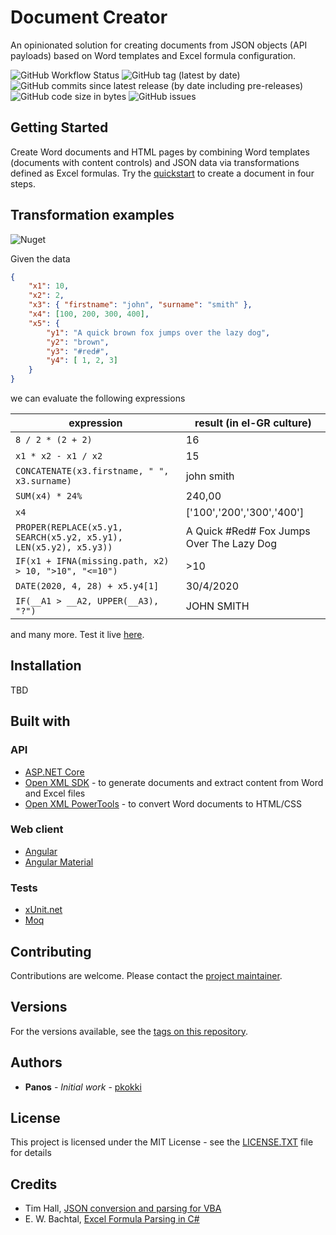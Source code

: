 # Document Creator

An opinionated solution for creating documents from JSON objects (API payloads) based on Word templates and Excel formula configuration.

![GitHub Workflow Status](https://img.shields.io/github/workflow/status/pkokki/DocumentCreator/.NET%20Core/master) 
![GitHub tag (latest by date)](https://img.shields.io/github/v/tag/pkokki/DocumentCreator) 
![GitHub commits since latest release (by date including pre-releases)](https://img.shields.io/github/commits-since/pkokki/DocumentCreator/0.2.0-alpha/master?include_prereleases) 
![GitHub code size in bytes](https://img.shields.io/github/languages/code-size/pkokki/DocumentCreator) 
![GitHub issues](https://img.shields.io/github/issues/pkokki/DocumentCreator)

## Getting Started

Create Word documents and HTML pages by combining Word templates (documents with content controls) and JSON data via transformations defined as Excel formulas. Try the [quickstart](https://document-creator.azurewebsites.net/#/) to create a document in four steps.

## Transformation examples

![Nuget](https://img.shields.io/nuget/v/JsonExcelExpressions)

Given the data

```json
{
    "x1": 10,
    "x2": 2,
    "x3": { "firstname": "john", "surname": "smith" },
    "x4": [100, 200, 300, 400],
    "x5": {
        "y1": "A quick brown fox jumps over the lazy dog",
        "y2": "brown",
        "y3": "#red#",
        "y4": [ 1, 2, 3]
    }
}
```

we can evaluate the following expressions

| expression | result (in el-GR culture) |
| --- | --- | 
| `8 / 2 * (2 + 2)` | 16 |
| `x1 * x2 - x1 / x2` | 15 |
| `CONCATENATE(x3.firstname, " ", x3.surname)` | john smith |
| `SUM(x4) * 24%` | 240,00 |
| `x4` | ['100','200','300','400'] |
| `PROPER(REPLACE(x5.y1, SEARCH(x5.y2, x5.y1), LEN(x5.y2), x5.y3))` | A Quick #Red# Fox Jumps Over The Lazy Dog |
| `IF(x1 + IFNA(missing.path, x2) > 10, ">10", "<=10")` | >10 |
| `DATE(2020, 4, 28) + x5.y4[1]` | 30/4/2020 |
| `IF(__A1 > __A2, UPPER(__A3), "?")` | JOHN SMITH |

and many more. Test it live [here](https://document-creator.azurewebsites.net/#/expressions).

## Installation

TBD

## Built with

### API

* [ASP.NET Core](https://github.com/dotnet/aspnetcore) 
* [Open XML SDK](https://github.com/OfficeDev/Open-XML-SDK) - to generate documents and extract content from Word and Excel files
* [Open XML PowerTools](https://github.com/OfficeDev/Open-Xml-PowerTools) - to convert Word documents to HTML/CSS

### Web client

* [Angular](https://github.com/angular/angular)
* [Angular Material](https://github.com/angular/components)

### Tests

* [xUnit.net](https://github.com/xunit/xunit)
* [Moq](https://github.com/moq/moq4)

## Contributing

Contributions are welcome. Please contact the [project maintainer](https://twitter.com/pkokki).

## Versions

For the versions available, see the [tags on this repository](https://github.com/pkokki/DocumentCreator/tags). 

## Authors

* **Panos** - *Initial work* - [pkokki](https://twitter.com/pkokki)

## License

This project is licensed under the MIT License - see the [LICENSE.TXT](LICENSE.TXT) file for details

## Credits
* Tim Hall, [JSON conversion and parsing for VBA](https://github.com/VBA-tools/VBA-JSON)
* E. W. Bachtal, [Excel Formula Parsing in C#](https://ewbi.blogs.com/develops/2007/03/excel_formula_p.html)
